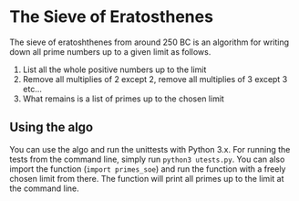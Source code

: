 # The Sieve of Eratosthenes
The sieve of eratoshthenes from around 250 BC is an algorithm for writing down all prime numbers up to a given limit as follows.  
1) List all the whole positive numbers up to the limit  
2) Remove all multiplies of 2 except 2, remove all multiplies of 3 except 3 etc...  
4) What remains is a list of primes up to the chosen limit  

## Using the algo
You can use the algo and run the unittests with Python 3.x. For running the tests from the command line, simply run `python3 utests.py`. You can also import the function (`import primes_soe`) and run the function with a freely chosen limit from there. The function will print all primes up to the limit at the command line.
